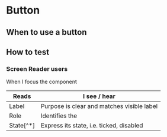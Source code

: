 # Button

## When to use a button

## How to test

### Screen Reader users

When I focus the component

| Reads     | I see / hear                               |
| --------- | ------------------------------------------ |
| Label     | Purpose is clear and matches visible label |
| Role      | Identifies the                             |
| State[^*] | Express its state, i.e. ticked, disabled   |
